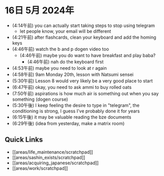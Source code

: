 # 16日 5月 2024年
- (4:14午前) you can actually start taking steps to stop using telegram
  - let people know, your email will be different
- (4:21午前) after flashcards, clean your keyboard and add the homing keys
- (4:46午前) watch the b and p dogen video too
  - (4:46午前) maybe you do want to have breakfast and play baba?
    - (4:46午前) nah do the keyboard first
- (4:53午前) maybe you need to look at r again
- (4:58午前) 9am Monday 20th, lesson with Natsumi sensei
- (5:30午前) Lesson 8 would very likely be a very good place to start
- (6:47午前) okay, you need to ask ammi to buy rolled oats
- (7:50午前) aspirations is how much air is something out when you say something (dogen course)
- (5:30午後) I keep feeling the desire to type in "telegram", the conditioning is strong, I guess I've probably done it for years
- (6:15午後) it may be valuable reading the bze documents
- (6:29午後) (idea from yesterday, make a matrix room)











 



## Quick Links
- [[areas/life_maintenance/scratchpad]]
- [[areas/sashin_exists/scratchpad]]
- [[areas/acquiring_japanese/scratchpad]]
- [[areas/work/scratchpad]]
